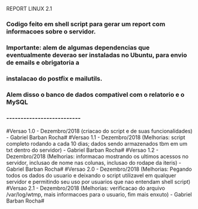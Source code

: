 REPORT LINUX 2.1


### Codigo feito em shell script para gerar um report com informacoes sobre o servidor. ###
### Importante: alem de algumas dependencias que eventualmente deverao ser instaladas no Ubuntu, para envio de emails e obrigatoria a ###
### instalacao do postfix  e mailutils. ###
### Alem disso o banco de dados compativel com o relatorio e o MySQL ###

### -------------------------- ###

#Versao 1.0 - Dezembro/2018 (criacao do script e de suas funcionalidades) - Gabriel Barban Rocha#
#Versao 1.1 - Dezembro/2018 (Melhorias: script completo rodando a cada 10 dias; dados sendo armazenados tbm em um txt dentro do servidor) - Gabriel Barban Rocha#
#Versao 1.2 - Dezembro/2018 (Melhorias: informacao mostrando os ultimos acessos no servidor, inclusao de nome nas colunas, inclusao do rodape da iteris) - Gabriel Barban Rocha#
#Versao 2.0 - Dezembro/2018 (Melhorias: Pegando todos os dados do usuario e deixando o script utilizavel em qualquer servidor e permitindo seu uso por usuarios que nao entendam shell script)
#Versao 2.1 - Dezembro/2018 (Melhorias: verificacao do arquivo /var/log/wtmp, mais informacoes para o usuario, fim mais enxuto) - Gabriel Barban Rocha#
